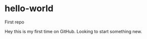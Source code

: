 # hello-world
<p>First repo</p>
<P>Hey this is my first time on GitHub. Looking to start something new.</p>
